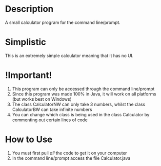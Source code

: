# Description
A small calculator program for the command line/prompt.

# Simplistic
This is an extremely simple calculator meaning that it has no UI.

# !Important!
1. This program can only be accessed through the command line/prompt
2. Since this program was made 100% in Java, it will work on all platforms (but works best on Windows)
3. The class CalculatorNW can only take 3 numbers, whilst the class CalculatorBW can take infinite numbers
4. You can change which class is being used in the class Calculator by commenting out certain lines of code

# How to Use
1. You must first pull *all* the code to get it on your computer
2. In the command line/prompt access the file Calculator.java

